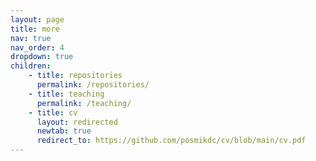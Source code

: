 ```yaml
---
layout: page
title: more
nav: true
nav_order: 4
dropdown: true
children: 
    - title: repositories
      permalink: /repositories/
    - title: teaching
      permalink: /teaching/
    - title: cv
      layout: redirected
      newtab: true
      redirect_to: https://github.com/posmikdc/cv/blob/main/cv.pdf 
---
```

